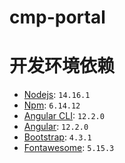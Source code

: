 # cmp-portal
# 开发环境依赖
- [Nodejs](https://nodejs.org/en/): `14.16.1`
- [Npm](https://www.npmjs.com/): `6.14.12`
- [Angular CLI](https://angular.io/cli): `12.2.0`
- [Angular](https://angular.io/): `12.2.0`
- [Bootstrap](https://getbootstrap.com/): `4.3.1`
- [Fontawesome](http://fontawesome.io): `5.15.3`
